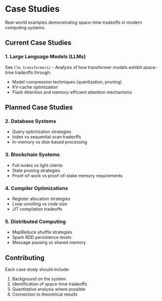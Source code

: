 # Case Studies

Real-world examples demonstrating space-time tradeoffs in modern computing systems.

## Current Case Studies

### 1. Large Language Models (LLMs)
See `llm_transformers/` - Analysis of how transformer models exhibit space-time tradeoffs through:
- Model compression techniques (quantization, pruning)
- KV-cache optimization
- Flash Attention and memory-efficient attention mechanisms

## Planned Case Studies

### 2. Database Systems
- Query optimization strategies
- Index vs sequential scan tradeoffs
- In-memory vs disk-based processing

### 3. Blockchain Systems
- Full nodes vs light clients
- State pruning strategies
- Proof-of-work vs proof-of-stake memory requirements

### 4. Compiler Optimizations
- Register allocation strategies
- Loop unrolling vs code size
- JIT compilation tradeoffs

### 5. Distributed Computing
- MapReduce shuffle strategies
- Spark RDD persistence levels
- Message passing vs shared memory

## Contributing

Each case study should include:
1. Background on the system
2. Identification of space-time tradeoffs
3. Quantitative analysis where possible
4. Connection to theoretical results